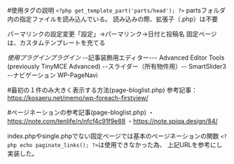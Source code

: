 #使用タグの説明
```<?php get_template_part('parts/head'); ?>```
partsフォルダ内の指定ファイルを読み込んでいる。
読み込みの際、拡張子（.php）は不要
<!-- ばばメモ -->
パーマリンクの設定変更「設定」→パーマリンク→日付と投稿名
固定ページは、カスタムテンプレートを充てる

*使用プラグインプラグイン*
--記事装飾用エディター---
Advanced Editor Tools (previously TinyMCE Advanced)
--スライダー（所有物件用）--
SmartSlider3
--ナビゲーション
WP-PageNavi


<!-- 半田メモ -->

#最初の１件のみ大きく表示する方法(page-bloglist.php)
参考記事：https://kosaeru.net/memo/wp-foreach-firstview/

#ページネーションの参考記事(page-bloglist.php)
・https://note.com/tenlife/n/nfcf4c91f9e88
・https://note.spiqa.design/84/

index.phpやsingle.phpでない固定ページでは基本のページネーションの関数
```<?php echo paginate_links(); ?>```は使用できなかった為、
上記URLを参考にし実装した。


